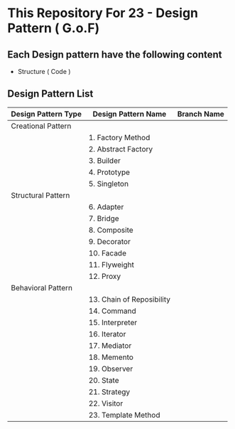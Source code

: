 # This Repository For 23 - Design Pattern ( G.o.F)
## Each Design pattern have the following content
- Structure ( Code )

## Design Pattern List
Design Pattern Type | Design Pattern Name | Branch Name|
--- | --- | --- |
Creational Pattern | |
| | 1. Factory Method |
| | 2. Abstract Factory|
| | 3. Builder |
| | 4. Prototype |
| | 5. Singleton |
Structural Pattern | |
| | 6. Adapter |
| | 7. Bridge |
| | 8. Composite |
| | 9. Decorator |
| | 10. Facade |
| | 11. Flyweight |
| | 12. Proxy |
Behavioral Pattern | |
| | 13. Chain of Reposibility |
| | 14. Command |
| | 15. Interpreter |
| | 16. Iterator |
| | 17. Mediator |
| | 18. Memento |
| | 19. Observer |
| | 20. State |
| | 21. Strategy |
| | 22. Visitor |
| | 23. Template Method |
